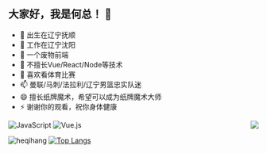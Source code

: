 ## 大家好，我是何总！ 👋

- 🔭 出生在辽宁抚顺
- 🌱 工作在辽宁沈阳
- 👯 一个废物前端
- 🤔 不擅长Vue/React/Node等技术
- 💬 喜欢看体育比赛
- 📫 曼联/马刺/法拉利/辽宁男篮忠实队迷
- 😄 擅长纸牌魔术，希望可以成为纸牌魔术大师
- ⚡ 谢谢你的观看，祝你身体健康


<img align="right" src="https://github-readme-stats.vercel.app/api?username=heqihang&show_icons=true">
<!-- <img src="https://img.shields.io/badge/-HTML5-E34F26?style=flat&logo=html5&logoColor=white"> <img src="https://img.shields.io/badge/-CSS3-1572B6?style=flat&logo=css3&logoColor=white">
<img src="https://img.shields.io/badge/-JavaScript-eed718?style=flat&logo=javascript&logoColor=ffffff">
<img src="https://img.shields.io/badge/-React-000000?style=flat&logo=react&logoColor=00c8ff">
<img src="https://img.shields.io/badge/-Node.js-3C873A?style=flat&logo=Node.js&logoColor=white">
<img src="http://img.shields.io/badge/-Git-F1502F?style=flat&logo=git&logoColor=FFFFFF">
![Git](https://img.shields.io/badge/-Git-%23F05032?style=for-the-badge&logo=git&logoColor=%23ffffff)
![VS Code](https://img.shields.io/badge/-VSCode-%23007ACC?style=for-the-badge&logo=visual-studio-code)
![Node](https://img.shields.io/badge/-NodeJS-%23F05032?style=for-the-badge&logo=Node.js&logoColor=%23ffffff)
![Webpack](https://img.shields.io/badge/-Webpack-%232C3A42?style=for-the-badge&logo=webpack) -->

![JavaScript](https://img.shields.io/badge/-JavaScript-%23F7DF1C?style=for-the-badge&logo=javascript&logoColor=000000&labelColor=%23F7DF1C&color=%23FFCE5A)
![Vue.js](https://img.shields.io/badge/-Vue.js-%232c3e50?style=for-the-badge&logo=Vue.js)

<img src="https://komarev.com/ghpvc/?username=heqihang" alt="heqihang" />  [![Top Langs](https://github-readme-stats.vercel.app/api/top-langs/?username=heqihang&layout=compact&text_color=daf7dc&bg_color=151515)](https://github.com/heqihang/github-readme-stats)

<!-- [![heqihang's github stats](https://github-readme-stats.vercel.app/api?username=heqihang&show_icons=true&title_color=fff&icon_color=79ff97&text_color=9f9f9f&bg_color=151515)](https://github.com/heqihang/github-readme-stats) -->

<!-- ⭐️ 请关注[heqihang](http://www.github.com/heqihang)，您的支持是我最大的动力！ -->
